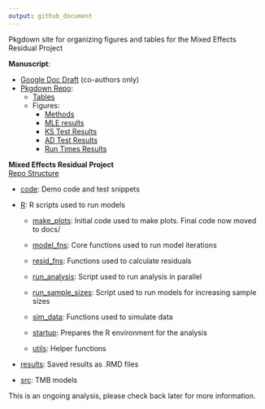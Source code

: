 ```yaml
---
output: github_document
---
```


<!-- README.md is generated from README.Rmd. Please edit that file -->



<!-- badges: start -->
<!-- badges: end -->

Pkgdown site for organizing figures and tables for the Mixed Effects Residual Project


**Manuscript**:

- [Google Doc Draft](https://docs.google.com/document/d/19Y39GqVRAmoIEegxgzyf6HXVWYgWGyr5x8cyHe3qHK8/edit) (co-authors only)
- [Pkgdown Repo](https://github.com/Andrea-Havron-NOAA/MixedResidualStudy):
  - [Tables](https://andrea-havron-noaa.github.io/MixedResidualStudy/tables/TMB-validation-tables.pdf)
  - Figures:
    - [Methods](https://andrea-havron-noaa.github.io/MixedResidualStudy/articles/TMB-validation-figures-methods.html)
    - [MLE results](https://andrea-havron-noaa.github.io/MixedResidualStudy/articles/TMB-validation-figures-results-mles.html)
    - [KS Test Results](https://andrea-havron-noaa.github.io/MixedResidualStudy/articles/TMB-validation-figures-results-kstest.html)
    - [AD Test Results](https://andrea-havron-noaa.github.io/MixedResidualStudy/articles/TMB-validation-figures-results-adtest.html)
    - [Run Times Results](https://andrea-havron-noaa.github.io/MixedResidualStudy/articles/TMB-validation-figures-results-runtimes.html)


**Mixed Effects Residual Project**
<br>
[Repo Structure](https://github.com/Cole-Monnahan-NOAA/mixed_resids) 

- [code](https://github.com/Cole-Monnahan-NOAA/mixed_resids/tree/main/code): Demo code and test snippets

- [R](https://github.com/Cole-Monnahan-NOAA/mixed_resids/tree/main/R): R scripts used to run models

  - [make_plots](https://github.com/Cole-Monnahan-NOAA/mixed_resids/blob/main/R/make_plots.R): Initial code used to make plots. Final code now moved to docs/

  - [model_fns](https://github.com/Cole-Monnahan-NOAA/mixed_resids/blob/main/R/model_fns.R): Core functions used to run model iterations

  - [resid_fns](https://github.com/Cole-Monnahan-NOAA/mixed_resids/blob/main/R/resid_fns.R): Functions used to calculate residuals

  - [run_analysis](https://github.com/Cole-Monnahan-NOAA/mixed_resids/blob/main/R/run_analysis.R): Script used to run analysis in parallel

  - [run_sample_sizes](https://github.com/Cole-Monnahan-NOAA/mixed_resids/blob/main/R/run_sample_sizes.R): Script used to run models for increasing sample sizes

  - [sim_data](https://github.com/Cole-Monnahan-NOAA/mixed_resids/blob/main/R/sim_data.R): Functions used to simulate data

  - [startup](https://github.com/Cole-Monnahan-NOAA/mixed_resids/blob/main/R/startup.R): Prepares the R environment for the analysis

  - [utils](https://github.com/Cole-Monnahan-NOAA/mixed_resids/blob/main/R/utils.R): Helper functions

- [results](https://github.com/Cole-Monnahan-NOAA/mixed_resids/tree/main/results): Saved results as .RMD files

- [src](https://github.com/Cole-Monnahan-NOAA/mixed_resids/tree/main/src): TMB models



This is an ongoing analysis, please check back later for more information.
